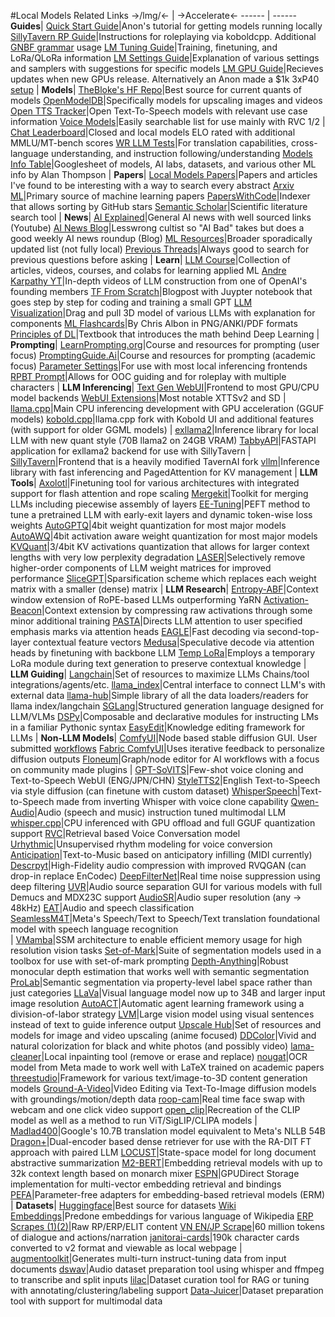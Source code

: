 #Local Models Related Links
->/lmg/<- | ->Accelerate<-
------ | ------
**Guides**|
[Quick Start Guide](https://rentry.org/lmg-spoonfeed-guide)|Anon's tutorial for getting models running locally 
[SillyTavern RP Guide](https://rentry.org/llama_v2_sillytavern)|Instructions for roleplaying via koboldcpp. Additional [GNBF grammar](https://rentry.org/custom_GBNF) usage
[LM Tuning Guide](https://rentry.org/llm-training)|Training, finetuning, and LoRa/QLoRa information 
[LM Settings Guide](https://rentry.org/llm-settings)|Explanation of various settings and samplers with suggestions for specific models
[LM GPU Guide](https://archive.is/SY2h6)|Recieves updates when new GPUs release. Alternatively an Anon made a $1k 3xP40 [setup](https://rentry.org/Mikubox-Triple-P40)
|
**Models**|
[TheBloke's HF Repo](https://huggingface.co/models?sort=modified&search=thebloke)|Best source for current quants of models
[OpenModelDB](https://openmodeldb.info)|Specifically models for upscaling images and videos 
[Open TTS Tracker](https://github.com/Vaibhavs10/open-tts-tracker)|Open Text-To-Speech models with relevant use case information 
[Voice Models](https://voice-models.com)|Easily searchable list for use mainly with RVC 1/2
| 
[Chat Leaderboard](https://huggingface.co/spaces/lmsys/chatbot-arena-leaderboard)|Closed and local models ELO rated with additional MMLU/MT-bench scores
[WR LLM Tests](https://teddit.zaggy.nl/u/WolframRavenwolf/submitted?sort=new&)|For translation capabilities, cross-language understanding, and instruction following/understanding
[Models Info Table](https://lifearchitect.ai/models-table)|Googlesheet of models, AI labs, datasets, and various other ML info by Alan Thompson
|
**Papers**|
[Local Models Papers](https://rentry.org/localmodelspapers)|Papers and articles I've found to be interesting with a way to search every abstract
[Arxiv ML](https://arxiv.org/list/cs.LG/pastweek?skip=0&show=250)|Primary source of machine learning papers 
[PapersWithCode](https://paperswithcode.com)|Indexer that allows sorting by GitHub stars
[Semantic Scholar](https://www.semanticscholar.org)|Scientific literature search tool
|
**News**|
[AI Explained](https://piped.kavin.rocks/@aiexplained-official)|General AI news with well sourced links (Youtube) 
[AI News Blog](https://thezvi.wordpress.com)|Lesswrong cultist so "AI Bad" takes but does a good weekly AI news roundup (Blog)
[ML Resources](https://github.com/underlines/awesome-ml)|Broader sporadically updated list (not fully local)
[Previous Threads](https://desuarchive.org/g/search/subject/%2Flmg%2F)|Always good to search for previous questions before asking
|
**Learn**|
[LLM Course](https://github.com/mlabonne/llm-course)|Collection of articles, videos, courses, and colabs for learning applied ML 
[Andre Karpathy YT](https://piped.kavin.rocks/@AndrejKarpathy)|In-depth videos of LLM construction from one of OpenAI's founding members
[TF From Scratch](https://blog.matdmiller.com/posts/2023-06-10_transformers/notebook.html)|Blogpost with Juypter notebook that goes step by step for coding and training a small GPT
[LLM Visualization](https://bbycroft.net/llm)|Drag and pull 3D model of various LLMs with explanation for components 
[ML Flashcards](https://files.catbox.moe/otbc0d.zip)|By Chris Albon in PNG/ANKI/PDF formats
[Principles of DL](https://arxiv.org/abs/2106.10165)|Textbook that introduces the math behind Deep Learning 
|
**Prompting**|
[LearnPrompting.org](https://learnprompting.org/docs/intro)|Course and resources for prompting (user focus) 
[PromptingGuide.Ai](https://www.promptingguide.ai)|Course and resources for prompting (academic focus)
[Parameter Settings](https://archive.is/htVug)|For use with most local inferencing frontends
[RPBT Prompt](https://rentry.org/RPBT)|Allows for OOC guiding and for roleplay with multiple characters 
|
**LLM Inferencing**|
[Text Gen WebUI](https://github.com/oobabooga/text-generation-webui)|Frontend to most GPU/CPU model backends
[WebUI Extensions](https://github.com/oobabooga/text-generation-webui-extensions)|Most notable XTTSv2 and SD 
|
[llama.cpp](https://github.com/ggerganov/llama.cpp)|Main CPU inferencing development with GPU acceleration (GGUF models)
[kobold.cpp](https://github.com/LostRuins/koboldcpp)|llama.cpp fork with Kobold UI and additional features (with support for older GGML models)
|
[exllama2](https://github.com/turboderp/exllamav2)|Inference library for local LLM with new quant style (70B llama2 on 24GB VRAM)
[TabbyAPI](https://github.com/theroyallab/tabbyAPI)|FASTAPI application for exllama2 backend for use with SillyTavern 
|
[SillyTavern](https://github.com/SillyTavern/SillyTavern)|Frontend that is a heavily modified TavernAI fork 
[vllm](https://github.com/vllm-project/vllm)|Inference library with fast inferencing and PagedAttention for KV management
|
**LLM Tools**|
[Axolotl](https://github.com/OpenAccess-AI-Collective/axolotl)|Finetuning tool for various architectures with integrated support for flash attention and rope scaling 
[Mergekit](https://github.com/cg123/mergekit)|Toolkit for merging LLMs including piecewise assembly of layers 
[EE-Tuning](https://github.com/pan-x-c/EE-LLM)|PEFT method to tune a pretrained LLM with early-exit layers and dynamic token-wise loss weights
[AutoGPTQ](https://github.com/PanQiWei/AutoGPTQ)|4bit weight quantization for most major models
[AutoAWQ](https://github.com/casper-hansen/AutoAWQ)|4bit activation aware weight quantization for most major models
[KVQuant](https://github.com/SqueezeAILab/KVQuant)|3/4bit KV activations quantization that allows for larger context lengths with very low perplexity degradation 
[LASER](https://github.com/pratyushasharma/laser)|Selectively remove higher-order components of LLM weight matrices for improved performance
[SliceGPT](https://github.com/microsoft/TransformerCompression)|Sparsification scheme which replaces each weight matrix with a smaller (dense) matrix
|
**LLM Research**|
[Entropy-ABF](https://github.com/GAIR-NLP/Entropy-ABF)|Context window extension of RoPE-based LLMs outperforming YaRN 
[Activation-Beacon](https://github.com/FlagOpen/FlagEmbedding/tree/master/Long_LLM/activation_beacon)|Context extension by compressing raw activations through some minor additional training
[PASTA](https://github.com/QingruZhang/PASTA)|Directs LLM attention to user specified emphasis marks via attention heads
[EAGLE](https://github.com/SafeAILab/EAGLE)|Fast decoding via second-top-layer contextual feature vectors
[Medusa](https://github.com/FasterDecoding/Medusa)|Speculative decode via attention heads by finetuning with backbone LLM
[Temp LoRa](https://github.com/TemporaryLoRA/Temp-LoRA/tree/main)|Employs a temporary LoRa module during text generation to preserve contextual knowledge 
|
**LLM Guiding**|
[Langchain](https://github.com/hwchase17/langchain)|Set of resources to maximize LLMs Chains/tool integrations/agents/etc.
[llama_index](https://github.com/jerryjliu/llama_index)|Central interface to connect LLM's with external data
[llama-hub](https://github.com/emptycrown/llama-hub)|Simple library of all the data loaders/readers for llama index/langchain
[SGLang](https://github.com/sgl-project/sglang)|Structured generation language designed for LLM/VLMs
[DSPy](https://github.com/stanfordnlp/dspy)|Composable and declarative modules for instructing LMs in a familiar Pythonic syntax
[EasyEdit](https://github.com/zjunlp/EasyEdit)|Knowledge editing framework for LLMs
|
**Non-LLM Models**|
[ComfyUI](https://github.com/comfyanonymous/ComfyUI)|Node based stable diffusion GUI. User submitted [workflows](https://comfyworkflows.com)
[Fabric ComfyUI](https://github.com/ssitu/ComfyUI_fabric)|Uses iterative feedback to personalize diffusion outputs
[Floneum](https://github.com/floneum/floneum)|Graph/node editor for AI workflows with a focus on community made plugins
|
[GPT-SoVITS](https://github.com/RVC-Boss/GPT-SoVITS)|Few-shot voice cloning and Text-to-Speech WebUI (ENG/JPN/CHN)
[StyleTTS2](https://github.com/yl4579/StyleTTS2)|English Text-to-Speech via style diffusion (can finetune with custom dataset)
[WhisperSpeech](https://github.com/collabora/WhisperSpeech)|Text-to-Speech made from inverting Whisper with voice clone capability
[Qwen-Audio](https://github.com/QwenLM/Qwen-Audio)|Audio (speech and music) instruction tuned multimodal LLM 
[whisper.cpp](https://github.com/ggerganov/whisper.cpp)|CPU inferenced with GPU offload and full GGUF quantization support
[RVC](https://github.com/RVC-Project/Retrieval-based-Voice-Conversion-WebUI)|Retrieval based Voice Conversation model 
[Urhythmic](https://github.com/bshall/urhythmic)|Unsupervised rhythm modeling for voice conversion
[Anticipation](https://github.com/jthickstun/anticipation)|Text-to-Music based on anticipatory infilling (MIDI currently)
[Descrpyt](https://github.com/descriptinc/descript-audio-codec)|High-Fidelity audio compression with improved RVQGAN (can drop-in replace EnCodec)
[DeepFilterNet](https://github.com/rikorose/deepfilternet)|Real time noise suppression using deep filtering
[UVR](https://github.com/Anjok07/ultimatevocalremovergui)|Audio source separation GUI for various models with full Demucs and MDX23C support
[AudioSR](https://github.com/haoheliu/versatile_audio_super_resolution)|Audio super resolution (any -> 	48kHz)
[EAT](https://github.com/cwx-worst-one/EAT)|Audio and speech classification  
[SeamlessM4T](https://github.com/facebookresearch/seamless_communication)|Meta's Speech/Text to Speech/Text translation foundational model with  speech language recognition  
|
[VMamba](https://github.com/MzeroMiko/VMamba)|SSM architecture to enable efficient memory usage for high resolution vision tasks
[Set-of-Mark](https://github.com/roboflow/set-of-mark)|Suite of segmentation models used in a toolbox for use with set-of-mark prompting
[Depth-Anything](https://github.com/LiheYoung/Depth-Anything)|Robust monocular depth estimation that works well with semantic segmentation
[ProLab](https://github.com/lambert-x/ProLab)|Semantic segmentation via property-level label space rather than just categories 
[LLaVa](https://github.com/haotian-liu/LLaVA)|Visual language model now up to 34B and larger input image resolution 
[AutoACT](https://github.com/zjunlp/AutoAct)|Automatic agent learning framework using a division-of-labor strategy
[LVM](https://github.com/ytongbai/LVM)|Large vision model using visual sentences instead of text to guide inference output
[Upscale Hub](https://github.com/Sirosky/Upscale-Hub)|Set of resources and models for image and video upscaling (anime focused) 
[DDColor](https://github.com/piddnad/ddcolor)|Vivid and natural colorization for black and white photos (and possibly video) 
[lama-cleaner](https://github.com/Sanster/lama-cleaner)|Local inpainting tool (remove or erase and replace) 
[nougat](https://github.com/facebookresearch/nougat)|OCR model from Meta made to work well with LaTeX trained on academic papers
[threestudio](https://github.com/threestudio-project/threestudio)|Framework for various text/image-to-3D content generation models 
[Ground-A-Video](https://github.com/Ground-A-Video/Ground-A-Video)|Video Editing via Text-To-Image diffusion models with groundings/motion/depth data
[roop-cam](https://github.com/hacksider/roop-cam)|Real time face swap with webcam and one click video support
[open_clip](https://github.com/mlfoundations/open_clip)|Recreation of the CLIP model as well as a method to run ViT/SigLIP/CLIPA models
|
[Madlad400](https://github.com/google-research/google-research/tree/master/madlad_400)|Google's 10.7B translation model equivalent to Meta's NLLB 54B
[Dragon+](https://github.com/facebookresearch/dpr-scale/tree/main/dragon)|Dual-encoder based dense retriever for use with the RA-DIT FT approach with paired LLM
[LOCUST](https://github.com/flbbb/locost-summarization)|State-space model for long document abstractive summarization
[M2-BERT](https://github.com/HazyResearch/m2)|Embedding retrieval models with up to 32k context length based on monarch mixer 
[ESPN](https://github.com/susavlsh10/ESPN-v1/)|GPUDirect Storage implementation for multi-vector embedding retrieval and bindings
[PEFA](https://github.com/amzn/pecos/tree/mainline/examples/pefa-wsdm24)|Parameter-free adapters for embedding-based retrieval models (ERM) 
|
**Datasets**|
[Huggingface](https://huggingface.co/datasets)|Best source for datasets
[Wiki Embeddings](https://txt.cohere.com/embedding-archives-wikipedia)|Predone embeddings for various language of Wikipedia
[ERP Scrapes (1)](https://rentry.org/qib8f)[(2)](https://rentry.org/ashh2)|Raw RP/ERP/ELIT content
[VN EN/JP Scrape](https://huggingface.co/datasets/alpindale/visual-novels)|60 million tokens of dialogue and actions/narration 
[janitorai-cards](https://huggingface.co/datasets/AUTOMATIC/jaicards)|190k character cards converted to v2 format and viewable as local webpage
|
[augmentoolkit](https://github.com/e-p-armstrong/augmentoolkit)|Generates multi-turn instruct-tuning data from input documents
[dswav](https://github.com/devidw/dswav)|Audio dataset preparation tool using whisper and ffmpeg to transcribe and split inputs
[lilac](https://github.com/lilacai/lilac)|Dataset curation tool for RAG or tuning with annotating/clustering/labeling support 
[Data-Juicer](https://github.com/alibaba/data-juicer)|Dataset preparation tool with support for multimodal data